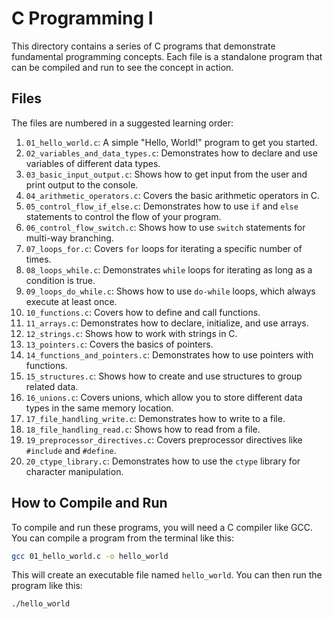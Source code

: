 # C Programming I

This directory contains a series of C programs that demonstrate fundamental programming concepts. Each file is a standalone program that can be compiled and run to see the concept in action.

## Files

The files are numbered in a suggested learning order:

1.  `01_hello_world.c`: A simple "Hello, World!" program to get you started.
2.  `02_variables_and_data_types.c`: Demonstrates how to declare and use variables of different data types.
3.  `03_basic_input_output.c`: Shows how to get input from the user and print output to the console.
4.  `04_arithmetic_operators.c`: Covers the basic arithmetic operators in C.
5.  `05_control_flow_if_else.c`: Demonstrates how to use `if` and `else` statements to control the flow of your program.
6.  `06_control_flow_switch.c`: Shows how to use `switch` statements for multi-way branching.
7.  `07_loops_for.c`: Covers `for` loops for iterating a specific number of times.
8.  `08_loops_while.c`: Demonstrates `while` loops for iterating as long as a condition is true.
9.  `09_loops_do_while.c`: Shows how to use `do-while` loops, which always execute at least once.
10. `10_functions.c`: Covers how to define and call functions.
11. `11_arrays.c`: Demonstrates how to declare, initialize, and use arrays.
12. `12_strings.c`: Shows how to work with strings in C.
13. `13_pointers.c`: Covers the basics of pointers.
14. `14_functions_and_pointers.c`: Demonstrates how to use pointers with functions.
15. `15_structures.c`: Shows how to create and use structures to group related data.
16. `16_unions.c`: Covers unions, which allow you to store different data types in the same memory location.
17. `17_file_handling_write.c`: Demonstrates how to write to a file.
18. `18_file_handling_read.c`: Shows how to read from a file.
19. `19_preprocessor_directives.c`: Covers preprocessor directives like `#include` and `#define`.
20. `20_ctype_library.c`: Demonstrates how to use the `ctype` library for character manipulation.

## How to Compile and Run

To compile and run these programs, you will need a C compiler like GCC. You can compile a program from the terminal like this:

```bash
gcc 01_hello_world.c -o hello_world
```

This will create an executable file named `hello_world`. You can then run the program like this:

```bash
./hello_world
```
